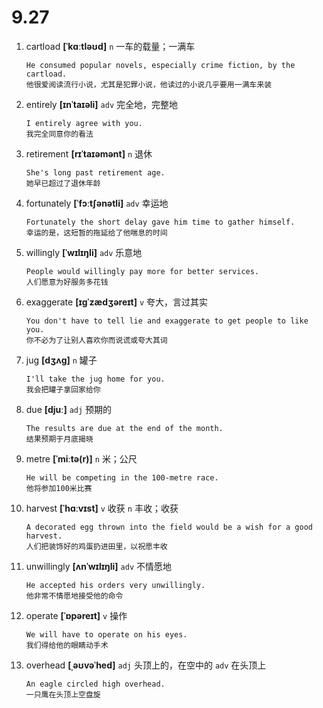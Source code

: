 # 9.27

1. cartload **[ˈkɑːtləʊd]** `n` 一车的载量；一满车

   ```
   He consumed popular novels, especially crime fiction, by the cartload.
   他很爱阅读流行小说，尤其是犯罪小说，他读过的小说几乎要用一满车来装
   ```

2. entirely **[ɪnˈtaɪəli]** `adv` 完全地，完整地

   ```
   I entirely agree with you.
   我完全同意你的看法
   ```

3. retirement **[rɪˈtaɪəmənt]** `n` 退休

   ```
   She's long past retirement age.
   她早已超过了退休年龄
   ```

4. fortunately **[ˈfɔːtʃənətli]** `adv` 幸运地

   ```
   Fortunately the short delay gave him time to gather himself.
   幸运的是，这短暂的拖延给了他喘息的时间
   ```

5. willingly **[ˈwɪlɪŋli]** `adv` 乐意地

   ```
   People would willingly pay more for better services.
   人们愿意为好服务多花钱
   ```

6. exaggerate **[ɪɡˈzædʒəreɪt]** `v` 夸大，言过其实

   ```
   You don't have to tell lie and exaggerate to get people to like you.
   你不必为了让别人喜欢你而说谎或夸大其词
   ```

7. jug **[dʒʌɡ]** `n` 罐子

   ```
   I'll take the jug home for you.
   我会把罐子拿回家给你
   ```

8. due **[djuː]** `adj` 预期的

   ```
   The results are due at the end of the month.
   结果预期于月底揭晓
   ```

9. metre **[ˈmiːtə(r)]** `n` 米；公尺

   ```
   He will be competing in the 100-metre race.
   他将参加100米比赛
   ```

10. harvest **[ˈhɑːvɪst]** `v` 收获 `n` 丰收；收获

    ```
    A decorated egg thrown into the field would be a wish for a good harvest.
    人们把装饰好的鸡蛋扔进田里，以祝愿丰收
    ```

11. unwillingly **[ʌnˈwɪlɪŋli]** `adv` 不情愿地

    ```
    He accepted his orders very unwillingly.
    他非常不情愿地接受他的命令
    ```

12. operate **[ˈɒpəreɪt]** `v` 操作

    ```
    We will have to operate on his eyes.
    我们得给他的眼睛动手术
    ```

13. overhead **[ˌəʊvəˈhed]** `adj` 头顶上的，在空中的 `adv` 在头顶上
    ```
    An eagle circled high overhead.
    一只鹰在头顶上空盘旋
    ```
